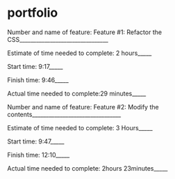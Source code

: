 # portfolio

Number and name of feature: Feature #1: Refactor the CSS________________________________

Estimate of time needed to complete: 2 hours_____

Start time: 9:17_____

Finish time: 9:46_____

Actual time needed to complete:29 minutes_____



Number and name of feature: Feature #2: Modify the contents________________________________

Estimate of time needed to complete: 3 Hours_____

Start time: 9:47_____

Finish time: 12:10_____

Actual time needed to complete: 2hours 23minutes_____